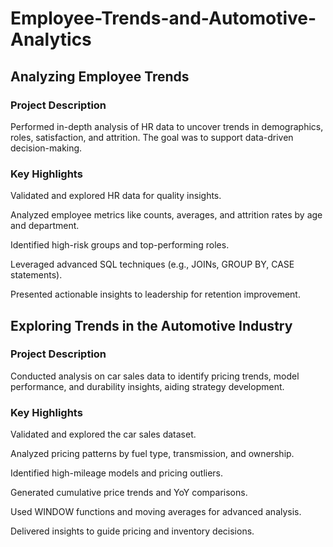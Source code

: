 # Employee-Trends-and-Automotive-Analytics
## Analyzing Employee Trends

### Project Description
Performed in-depth analysis of HR data to uncover trends in demographics, roles, satisfaction, and attrition. The goal was to support data-driven decision-making.

### Key Highlights

Validated and explored HR data for quality insights.

Analyzed employee metrics like counts, averages, and attrition rates by age and department.

Identified high-risk groups and top-performing roles.

Leveraged advanced SQL techniques (e.g., JOINs, GROUP BY, CASE statements).

Presented actionable insights to leadership for retention improvement.

## Exploring Trends in the Automotive Industry

### Project Description
Conducted analysis on car sales data to identify pricing trends, model performance, and durability insights, aiding strategy development.

### Key Highlights

Validated and explored the car sales dataset.

Analyzed pricing patterns by fuel type, transmission, and ownership.

Identified high-mileage models and pricing outliers.

Generated cumulative price trends and YoY comparisons.

Used WINDOW functions and moving averages for advanced analysis.

Delivered insights to guide pricing and inventory decisions.

